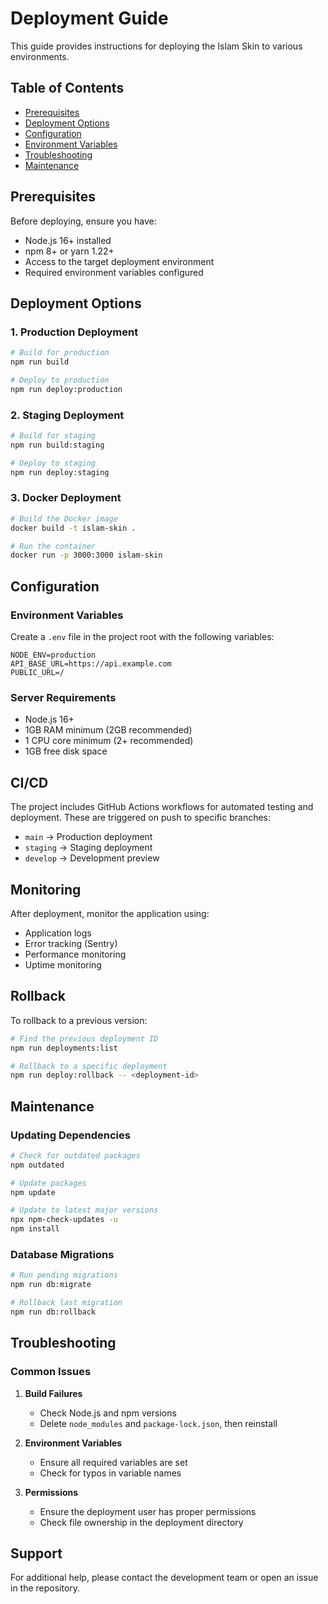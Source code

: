 # Deployment Guide

This guide provides instructions for deploying the Islam Skin to various environments.

## Table of Contents

- [Prerequisites](#prerequisites)
- [Deployment Options](#deployment-options)
- [Configuration](#configuration)
- [Environment Variables](#environment-variables)
- [Troubleshooting](#troubleshooting)
- [Maintenance](#maintenance)

## Prerequisites

Before deploying, ensure you have:

- Node.js 16+ installed
- npm 8+ or yarn 1.22+
- Access to the target deployment environment
- Required environment variables configured

## Deployment Options

### 1. Production Deployment

```bash
# Build for production
npm run build

# Deploy to production
npm run deploy:production
```

### 2. Staging Deployment

```bash
# Build for staging
npm run build:staging

# Deploy to staging
npm run deploy:staging
```

### 3. Docker Deployment

```bash
# Build the Docker image
docker build -t islam-skin .

# Run the container
docker run -p 3000:3000 islam-skin
```

## Configuration

### Environment Variables

Create a `.env` file in the project root with the following variables:

```env
NODE_ENV=production
API_BASE_URL=https://api.example.com
PUBLIC_URL=/
```

### Server Requirements

- Node.js 16+
- 1GB RAM minimum (2GB recommended)
- 1 CPU core minimum (2+ recommended)
- 1GB free disk space

## CI/CD

The project includes GitHub Actions workflows for automated testing and deployment. These are triggered on push to specific branches:

- `main` -> Production deployment
- `staging` -> Staging deployment
- `develop` -> Development preview

## Monitoring

After deployment, monitor the application using:

- Application logs
- Error tracking (Sentry)
- Performance monitoring
- Uptime monitoring

## Rollback

To rollback to a previous version:

```bash
# Find the previous deployment ID
npm run deployments:list

# Rollback to a specific deployment
npm run deploy:rollback -- <deployment-id>
```

## Maintenance

### Updating Dependencies

```bash
# Check for outdated packages
npm outdated

# Update packages
npm update

# Update to latest major versions
npx npm-check-updates -u
npm install
```

### Database Migrations

```bash
# Run pending migrations
npm run db:migrate

# Rollback last migration
npm run db:rollback
```

## Troubleshooting

### Common Issues

1. **Build Failures**
   - Check Node.js and npm versions
   - Delete `node_modules` and `package-lock.json`, then reinstall

2. **Environment Variables**
   - Ensure all required variables are set
   - Check for typos in variable names

3. **Permissions**
   - Ensure the deployment user has proper permissions
   - Check file ownership in the deployment directory

## Support

For additional help, please contact the development team or open an issue in the repository.
